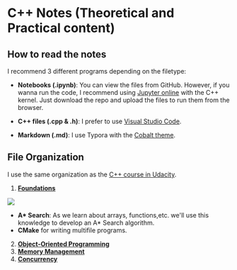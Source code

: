 # C++ Notes (Theoretical and Practical content)

## How to read the notes

 I recommend 3 different programs depending on the filetype:

- **Notebooks (.ipynb)**: You can view the files from GitHub. However, if you wanna run the code, I recommend using [Jupyter online](https://jupyter.org/try) with the C++ kernel. Just download the repo and upload the files to run them from the browser.
- **C++ files (.cpp & .h)**: I prefer to use [Visual Studio Code](https://code.visualstudio.com/).

- **Markdown (.md)**: I use Typora with the [Cobalt theme](https://theme.typora.io/theme/cobalt/).

## File Organization

I use the same organization as the [C++ course in Udacity](https://www.udacity.com/course/c-plus-plus-nanodegree--nd213).

1. [**Foundations**](https://github.com/aaronespasa/cpp-notebook/tree/main/1.Foundations)
<img src="https://upload.wikimedia.org/wikipedia/commons/5/5d/Astar_progress_animation.gif" />

   - **A\* Search**: As we learn about arrays, functions,etc. we'll use this knowledge to develop an A* Search algorithm.
   - **CMake** for writing multifile programs. 
2. [**Object-Oriented Programming**](https://github.com/aaronespasa/cpp-notebook/tree/main/2.Object-Oriented-Programming)
3. [**Memory Management**](https://github.com/aaronespasa/cpp-notebook/tree/main/3.Memory-Management)
4. [**Concurrency**](https://github.com/aaronespasa/cpp-notebook/tree/main/4.Concurrency)

